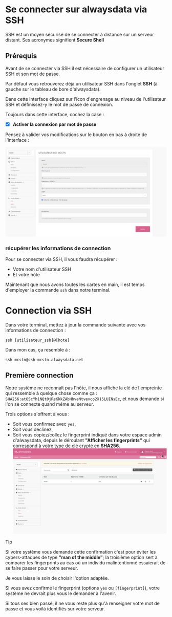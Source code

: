 # Se connecter sur alwaysdata via SSH

SSH est un moyen sécurisé de se connecter à distance sur un serveur distant. Ses acronymes signifient **Secure Shell**

## Prérequis

Avant de se connecter via SSH il est nécessaire de configurer un utilisateur SSH et son mot de passe.

Par défaut vous retrouverez déjà un utilisateur SSH dans l'onglet **SSH** (à gauche sur le tableau de bore d'alwaysdata).

Dans cette interface cliquez sur l'icon d'engrenage au niveau de l'utilisateur SSH et définissez-y le mot de passe de connexion.

Toujours dans cette interface, cochez la case :
- [x] **Activer la connexion par mot de passe**

Pensez à valider vos modifications sur le bouton en bas à droite de l'interface :

![alt text](media/ssh-alwaysdata/image.png)

### récupérer les informations de connection

Pour se connecter via SSH, il vous faudra récupérer : 
- Votre nom d'utilisateur SSH 
- Et votre hôte

Maintenant que nous avons toutes les cartes en main, il est temps d'employer la commande `ssh` dans notre terminal.

# Connection via SSH

Dans votre terminal, mettez à jour la commande suivante avec vos informations de connection :

```shell
ssh [utilisateur_ssh]@[hote]
```

Dans mon cas, ça resemble à :

```shell
ssh mcstn@ssh-mcstn.alwaysdata.net
```

## Première connection

Notre système ne reconnaît pas l'hôte, il nous affiche la clé de l'empreinte qui ressemble à quelque chose comme ça : `SHA256:atOScYh1NQt0jReKkkZAbHbveNtvevco2X15LUINsEc`, et nous demande si l'on se connecte quand même au serveur.

Trois options s'offrent à vous :

- Soit vous confirmez avec `yes`,
- Soit vous déclinez,
- Soit vous copiez/collez le fingerprint indiqué dans votre espace admin d'alwaysdata, depuis le déroulant **"Afficher les fingerprints"** qui correspond à votre type de clé crypté en **SHA256**.
  ![alt text](media/ssh-alwaysdata/image-1.png)

> [!TIP]
> Si votre système vous demande cette confirmation c'est pour éviter les cybers-attaques de type **"man of the middle"**; la troisième option sert à comparer les fingerprints au cas où un individu malintentionné essaierait de se faire passer pour votre serveur.

Je vous laisse le soin de choisir l'option adaptée.

Si vous avez confirmé le fingerprint (options `yes` ou `[fingerprint]`), votre système ne devrait plus vous le demander à l'avenir.

Si tous ses bien passé, il ne vous reste plus qu'à renseigner votre mot de passe et vous voilà identifiés sur votre serveur.